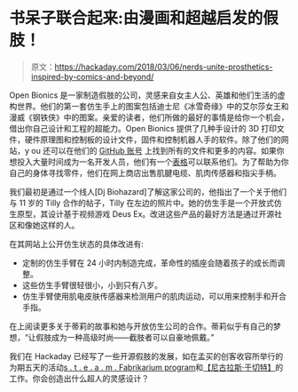 # 书呆子联合起来:由漫画和超越启发的假肢！

> 原文：<https://hackaday.com/2018/03/06/nerds-unite-prosthetics-inspired-by-comics-and-beyond/>

Open Bionics 是一家制造假肢的公司，灵感来自女主人公、英雄和他们生活的虚构世界。他们的第一套仿生手上的图案包括迪士尼《冰雪奇缘》中的艾尔莎女王和漫威《钢铁侠》中的图案。亲爱的读者，他们所做的最好的事情是给你一个机会，借出你自己设计和工程的超能力。Open Bionics 提供了几种手设计的 3D 打印文件，硬件原理图和控制板的设计文件，固件和控制机器人手的软件。除了他们的网站，y ou 还可以在他们的 [GitHub 账号](https://github.com/Open-Bionics) 上找到所有的文件和更多的内容。如果你想投入大量时间成为一名开发人员，他们有一个[表格](https://www.openbionics.com/developer/)可以联系他们。为了帮助为你自己的身体寻找零件，他们在网上商店出售肌腱电缆、肌肉传感器和指尖手柄。

我们最初是通过一个线人[Dj Biohazard]了解这家公司的，他指出了一个关于他们与 11 岁的 Tilly 合作的帖子，Tilly 在左边的照片中。她的仿生手是一个开放式仿生原型，其设计基于视频游戏 Deus Ex。改进这些产品的最好方法是通过开源社区和像她这样的人。

在其网站上公开仿生状态的具体改进有:

*   定制的仿生手臂在 24 小时内制造完成，革命性的插座会随着孩子的成长而调整。
*   这些仿生手臂很轻很小，小到只有八岁。
*   仿生手臂使用肌电皮肤传感器来检测用户的肌肉运动，可以用来控制手和开合手指。

在[](http://www.womanthology.co.uk/giving-tilly-hand-double-amputee-tilly-lockey-tests-pioneering-bionic-hand-help-children-overcome-disabilities/)上阅读更多关于蒂莉的故事和她与开放仿生公司的合作。蒂莉似乎有自己的梦想，“让假肢成为一种高级时尚——截肢者可以自豪地佩戴。”

我们在 Hackaday 已经写了一些开源假肢的发展，如在孟买的创客收容所举行的为期五天的活动[s . t . e . a . m . Fabrikarium program](https://hackaday.com/2018/02/23/rapidly-prototyping-prosthetics-braille-and-wheelchairs/)和[【尼古拉斯·于切特】](https://hackaday.com/2016/09/05/3d-printed-prosthetic-puts-the-power-in-the-hands-of-those-who-need-it/)的工作。你会创造出什么超人的灵感设计？
